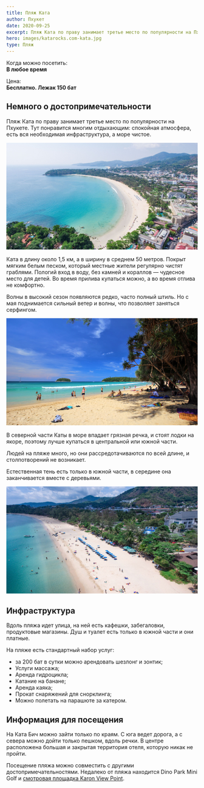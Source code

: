 ```yaml
---
title: Пляж Ката
author: Пхукет
date: 2020-09-25
excerpt: Пляж Ката по праву занимает третье место по популярности на Пхукете. Тут понравится многим отдыхающим, спокойная атмосфера, есть вся необходимая инфраструктура, а море чистое.
hero: images/katarocks.com-kata.jpg
type: Пляж
---
```

Когда можно посетить:  
**В любое время**

Цена:  
**Бесплатно. Лежак 150 бат**


## Немного о достопримечательности
Пляж Ката по праву занимает третье место по популярности на Пхукете. Тут понравится многим отдыхающим: спокойная атмосфера, есть вся необходимая инфраструктура, а море чистое.

![Пляж Ката Kata Beach](images/phuket9.com-kata-beach.jpg "Источник phuket9.com")

Ката в длину около 1,5 км, а в ширину в среднем 50 метров. Покрыт мягким белым песком, который местные жители регулярно чистят граблями. Пологий вход в воду, без камней и кораллов — чудесное место для детей. Во время прилива купаться можно, а во время отлива не комфортно.


Волны в высокий сезон появляются редко, часто полный штиль. Но с мая поднимается сильный ветер и волны, что позволяет заняться серфингом.

![Пляж Ката Kata Beach](images/hotels.com-kata.jpg "Источник hotels.com")

В северной части Каты в море впадает грязная речка, и стоят лодки на якоре, поэтому лучше купаться в центральной или южной части. 


Людей на пляже много, но они рассредотачиваются по всей длине, и столпотворений не возникает.


Естественная тень есть только в южной части, в середине она заканчивается вместе с деревьями.
 
 ![Пляж Ката Kata Beach](images/zeus.travel.jpg "Источник zeus.travel")

## Инфраструктура 
Вдоль пляжа идет улица, на ней есть кафешки, забегаловки, продуктовые магазины. Душ и туалет есть только в южной части и они платные.

На пляже есть стандартный набор услуг: 
- за 200 бат в сутки можно арендовать шезлонг и зонтик;
- Услуги массажа;
- Аренда гидроцикла;
- Катание на банане;
- Аренда каяка;
- Прокат снаряжений для снорклинга;
- Можно полетать на парашюте за катером.
 
 
## Информация для посещения
На Ката Бич можно зайти только по краям. С юга ведет дорога, а с севера можно дойти только пешком, вдоль речки. В центре расположена большая и закрытая территория отеля, которую никак не пройти.

Посещение пляжа можно совместить с другими достопримечательностями. Недалеко от пляжа находится Dino Park Mini Golf и [смотровая площадка Karon View Point](https://we-travel.today/smotrovaya-ploshadka-karon/).  



